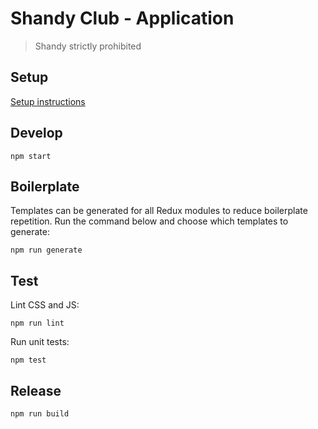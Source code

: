 # Shandy Club - Application

> Shandy strictly prohibited

## Setup

[Setup instructions](wiki/setup.md)

## Develop

```
npm start
```

## Boilerplate

Templates can be generated for all Redux modules to reduce boilerplate repetition. Run the command below and choose which templates to generate:

```
npm run generate
```

## Test

Lint CSS and JS:
```
npm run lint
```

Run unit tests:
```
npm test
```

## Release
```
npm run build
```
